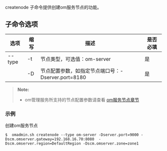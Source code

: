 createnode 子命令提供创建om服务节点的功能。

## 子命令选项 ##

|选项       |缩写 |描述                                                   |是否必填|
|-----------|-----|---------------------------------------------------- |--------|
|--type     |-t   |节点类型，可选值：om-server                        |是      |
|           |-D   |节点配置参数，如指定节点端口号：-Dserver.port=8180       |是|



>  **Note:**
>
>  * om管理服务所支持的节点配置参数请查看 [om服务节点章节][om_config]

### 示例 ###

创建om服务节点

   ```lang-javascript
   $  omadmin.sh createnode --type om-server -Dserver.port=9000 -Dscm.omserver.gateway=192.168.16.70:8080  -Dscm.omserver.region=DefaultRegion -Dscm.omserver.zone=zone1
   ```

[om_config]:Maintainance/Node_Config/om.md